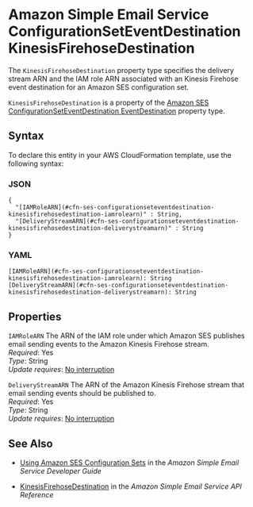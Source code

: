 # Amazon Simple Email Service ConfigurationSetEventDestination KinesisFirehoseDestination<a name="aws-properties-ses-configurationseteventdestination-kinesisfirehosedestination"></a>

<a name="aws-properties-ses-configurationseteventdestination-kinesisfirehosedestination-description"></a>The `KinesisFirehoseDestination` property type specifies the delivery stream ARN and the IAM role ARN associated with an Kinesis Firehose event destination for an Amazon SES configuration set\.

<a name="aws-properties-ses-configurationseteventdestination-kinesisfirehosedestination-inheritance"></a> `KinesisFirehoseDestination` is a property of the [Amazon SES ConfigurationSetEventDestination EventDestination](aws-properties-ses-configurationseteventdestination-eventdestination.md) property type\.

## Syntax<a name="aws-properties-ses-configurationseteventdestination-kinesisfirehosedestination-syntax"></a>

To declare this entity in your AWS CloudFormation template, use the following syntax:

### JSON<a name="aws-properties-ses-configurationseteventdestination-kinesisfirehosedestination-syntax.json"></a>

```
{
  "[IAMRoleARN](#cfn-ses-configurationseteventdestination-kinesisfirehosedestination-iamrolearn)" : String,
  "[DeliveryStreamARN](#cfn-ses-configurationseteventdestination-kinesisfirehosedestination-deliverystreamarn)" : String
}
```

### YAML<a name="aws-properties-ses-configurationseteventdestination-kinesisfirehosedestination-syntax.yaml"></a>

```
[IAMRoleARN](#cfn-ses-configurationseteventdestination-kinesisfirehosedestination-iamrolearn): String
[DeliveryStreamARN](#cfn-ses-configurationseteventdestination-kinesisfirehosedestination-deliverystreamarn): String
```

## Properties<a name="aws-properties-ses-configurationseteventdestination-kinesisfirehosedestination-properties"></a>

`IAMRoleARN`  <a name="cfn-ses-configurationseteventdestination-kinesisfirehosedestination-iamrolearn"></a>
The ARN of the IAM role under which Amazon SES publishes email sending events to the Amazon Kinesis Firehose stream\.  
 *Required*: Yes  
 *Type*: String  
 *Update requires*: [No interruption](using-cfn-updating-stacks-update-behaviors.md#update-no-interrupt) 

`DeliveryStreamARN`  <a name="cfn-ses-configurationseteventdestination-kinesisfirehosedestination-deliverystreamarn"></a>
The ARN of the Amazon Kinesis Firehose stream that email sending events should be published to\.  
 *Required*: Yes  
 *Type*: String  
 *Update requires*: [No interruption](using-cfn-updating-stacks-update-behaviors.md#update-no-interrupt) 

## See Also<a name="aws-properties-ses-configurationseteventdestination-kinesisfirehosedestination-seealso"></a>

+ [Using Amazon SES Configuration Sets](url-ses-dev;using-configuration-sets.html) in the *Amazon Simple Email Service Developer Guide*

+ [KinesisFirehoseDestination](http://docs.aws.amazon.com/ses/latest/APIReference/API_KinesisFirehoseDestination.html) in the *Amazon Simple Email Service API Reference*
